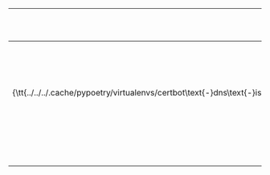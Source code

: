 |                                                                    filepath                                                                     | $$\textcolor{#23d18b}{\tt{passed}}$$ | SUBTOTAL |
| ----------------------------------------------------------------------------------------------------------------------------------------------- | --------------------------------: | -------: |
| $$\textcolor{#23d18b}{\tt{tests/authenticator\\_test.py}}$$                                                                                     |   $$\textcolor{#23d18b}{\tt{7}}$$ | $$\textcolor{#23d18b}{\tt{7}}$$ |
| $$\textcolor{#23d18b}{\tt{../../../.cache/pypoetry/virtualenvs/certbot\text{-}dns\text{-}ispconfig\text{-}ddns\text{-}qNVO9rbv\text{-}py3.11/lib/python3.11/site\text{-}packages/certbot/plugins/dns\\_test\\_common.py}}$$ |   $$\textcolor{#23d18b}{\tt{3}}$$ | $$\textcolor{#23d18b}{\tt{3}}$$ |
| $$\textcolor{#23d18b}{\tt{tests/ispconfig\\_client\\_test.py}}$$                                                                                |  $$\textcolor{#23d18b}{\tt{10}}$$ | $$\textcolor{#23d18b}{\tt{10}}$$ |
| $$\textcolor{#23d18b}{\tt{TOTAL}}$$                                                                                                             |  $$\textcolor{#23d18b}{\tt{20}}$$ | $$\textcolor{#23d18b}{\tt{20}}$$ |
